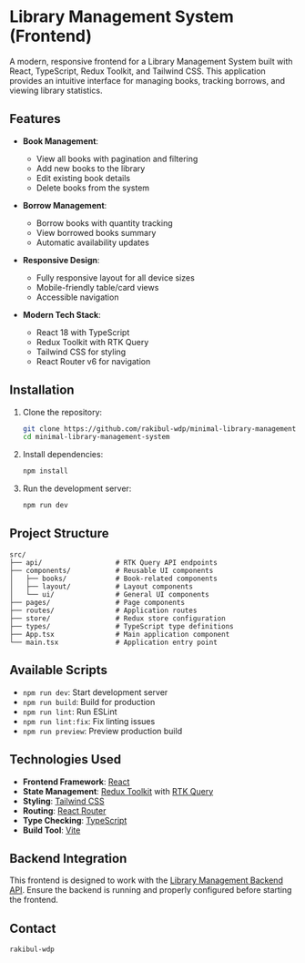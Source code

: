 # Library Management System (Frontend)

A modern, responsive frontend for a Library Management System built with React, TypeScript, Redux Toolkit, and Tailwind CSS. This application provides an intuitive interface for managing books, tracking borrows, and viewing library statistics.

## Features

- **Book Management**:

  - View all books with pagination and filtering
  - Add new books to the library
  - Edit existing book details
  - Delete books from the system

- **Borrow Management**:

  - Borrow books with quantity tracking
  - View borrowed books summary
  - Automatic availability updates

- **Responsive Design**:

  - Fully responsive layout for all device sizes
  - Mobile-friendly table/card views
  - Accessible navigation

- **Modern Tech Stack**:
  - React 18 with TypeScript
  - Redux Toolkit with RTK Query
  - Tailwind CSS for styling
  - React Router v6 for navigation

## Installation

1. Clone the repository:

   ```bash
   git clone https://github.com/rakibul-wdp/minimal-library-management-system.git
   cd minimal-library-management-system
   ```

2. Install dependencies:

   ```bash
   npm install
   ```

3. Run the development server:
   ```bash
   npm run dev
   ```

## Project Structure

```
src/
├── api/                  # RTK Query API endpoints
├── components/           # Reusable UI components
│   ├── books/            # Book-related components
│   ├── layout/           # Layout components
│   └── ui/               # General UI components
├── pages/                # Page components
├── routes/               # Application routes
├── store/                # Redux store configuration
├── types/                # TypeScript type definitions
├── App.tsx               # Main application component
└── main.tsx              # Application entry point
```

## Available Scripts

- `npm run dev`: Start development server
- `npm run build`: Build for production
- `npm run lint`: Run ESLint
- `npm run lint:fix`: Fix linting issues
- `npm run preview`: Preview production build

## Technologies Used

- **Frontend Framework**: [React](https://reactjs.org/)
- **State Management**: [Redux Toolkit](https://redux-toolkit.js.org/) with [RTK Query](https://redux-toolkit.js.org/rtk-query/overview)
- **Styling**: [Tailwind CSS](https://tailwindcss.com/)
- **Routing**: [React Router](https://reactrouter.com/)
- **Type Checking**: [TypeScript](https://www.typescriptlang.org/)
- **Build Tool**: [Vite](https://vitejs.dev/)

## Backend Integration

This frontend is designed to work with the [Library Management Backend API](https://library-management-api-gules.vercel.app/). Ensure the backend is running and properly configured before starting the frontend.

## Contact

`rakibul-wdp`
